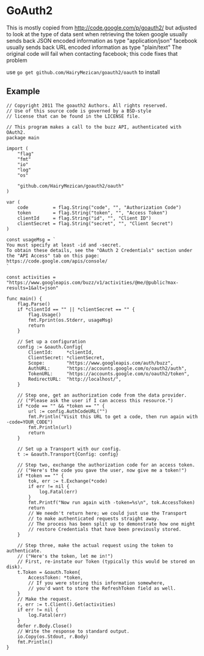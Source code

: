 #	GoAuth2

This is mostly copied from http://code.google.com/p/goauth2/
but adjusted to look at the type of data sent when retrieving the token
google usually sends back JSON encoded information as type "application/json"
facebook usually sends back URL encoded information as type "plain/text"
The original code will fail when contacting facebook; this code fixes that problem

use `go get github.com/HairyMezican/goauth2/oauth` to install

## Example

	// Copyright 2011 The goauth2 Authors. All rights reserved.
	// Use of this source code is governed by a BSD-style
	// license that can be found in the LICENSE file.

	// This program makes a call to the buzz API, authenticated with OAuth2.
	package main

	import (
		"flag"
		"fmt"
		"io"
		"log"
		"os"

		"github.com/HairyMezican/goauth2/oauth"
	)

	var (
		code         = flag.String("code", "", "Authorization Code")
		token        = flag.String("token", "", "Access Token")
		clientId     = flag.String("id", "", "Client ID")
		clientSecret = flag.String("secret", "", "Client Secret")
	)

	const usageMsg = `
	You must specify at least -id and -secret.
	To obtain these details, see the "OAuth 2 Credentials" section under
	the "API Access" tab on this page: https://code.google.com/apis/console/
	`

	const activities = "https://www.googleapis.com/buzz/v1/activities/@me/@public?max-results=1&alt=json"

	func main() {
		flag.Parse()
		if *clientId == "" || *clientSecret == "" {
			flag.Usage()
			fmt.Fprint(os.Stderr, usageMsg)
			return
		}

		// Set up a configuration
		config := &oauth.Config{
			ClientId:     *clientId,
			ClientSecret: *clientSecret,
			Scope:        "https://www.googleapis.com/auth/buzz",
			AuthURL:      "https://accounts.google.com/o/oauth2/auth",
			TokenURL:     "https://accounts.google.com/o/oauth2/token",
			RedirectURL:  "http://localhost/",
		}

		// Step one, get an authorization code from the data provider.
		// ("Please ask the user if I can access this resource.")
		if *code == "" && *token == "" {
			url := config.AuthCodeURL("")
			fmt.Println("Visit this URL to get a code, then run again with -code=YOUR_CODE")
			fmt.Println(url)
			return
		}

		// Set up a Transport with our config.
		t := &oauth.Transport{Config: config}

		// Step two, exchange the authorization code for an access token.
		// ("Here's the code you gave the user, now give me a token!")
		if *token == "" {
			tok, err := t.Exchange(*code)
			if err != nil {
				log.Fatal(err)
			}
			fmt.Printf("Now run again with -token=%s\n", tok.AccessToken)
			return
			// We needn't return here; we could just use the Transport
			// to make authenticated requests straight away.
			// The process has been split up to demonstrate how one might
			// restore Credentials that have been previously stored.
		}

		// Step three, make the actual request using the token to authenticate.
		// ("Here's the token, let me in!")
		// First, re-instate our Token (typically this would be stored on disk).
		t.Token = &oauth.Token{
			AccessToken: *token,
			// If you were storing this information somewhere,
			// you'd want to store the RefreshToken field as well.
		}
		// Make the request.
		r, err := t.Client().Get(activities)
		if err != nil {
			log.Fatal(err)
		}
		defer r.Body.Close()
		// Write the response to standard output.
		io.Copy(os.Stdout, r.Body)
		fmt.Println()
	}
	